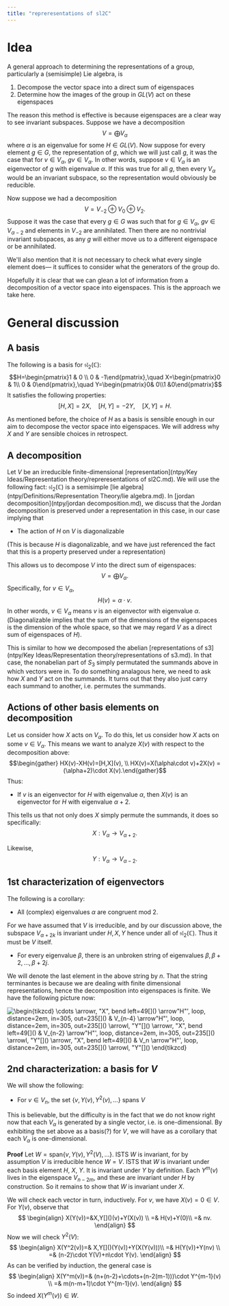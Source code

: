 ```yaml
---
title: "repreresentations of sl2C"
---
```


# Idea
A general approach to determining the representations of a group, particularly a (semisimple) Lie algebra, is
1. Decompose the vector space into a direct sum of eigenspaces
2. Determine how the images of the group in $GL(V)$ act on these eigenspaces

The reason this method is effective is because eigenspaces are a clear way to see invariant subspaces.  Suppose we have a decomposition $$V=\bigoplus V_\alpha$$ where $\alpha$ is an eigenvalue for some $H\in GL(V)$. Now suppose for every element $g\in G$, the representation of $g$, which we will just call $g$, it was the case that for $v\in V_\alpha$, $gv\in V_\alpha$. In other words, suppose $v\in V_\alpha$ is an eigenvector of $g$ with eigenvalue $\alpha$. If this was true for all $g$, then every $V_\alpha$ would be an invariant subspace, so the representation would obviously be reducible.

Now suppose we had a decomposition $$V=V_{-2}\oplus V_0\oplus V_2.$$ Suppose it was the case that every $g\in G$ was such that for $g\in V_\alpha$, $gv\in V_{\alpha-2}$ and elements in $V_{-2}$ are annihilated. Then there are no nontrivial invariant subspaces, as any $g$ will either move us to a different eigenspace or be annihilated.

We'll also mention that it is not necessary to check what every single element does— it suffices to consider what the generators of the group do.

Hopefully it is clear that we can glean a lot of information from a decomposition of a vector space into eigenspaces. This is the approach we take here.

# General discussion
## A basis
The following is a basis for $\mathfrak{sl}_2(\mathbb{C})$: $$H=\begin{pmatrix}1 & 0 \\ 0 & -1\end{pmatrix},\quad X=\begin{pmatrix}0 & 1\\ 0 & 0\end{pmatrix},\quad Y=\begin{pmatrix}0& 0\\1 &0\end{pmatrix}$$
It satisfies the following properties: $$[H,X]=2X,\quad [H,Y]=-2Y,\quad [X,Y]=H.$$

As mentioned before, the choice of $H$ as a basis is sensible enough in our aim to decompose the vector space into eigenspaces. We will address why $X$ and $Y$ are sensible choices in retrospect.

## A decomposition
Let $V$ be an irreducible finite-dimensional [representation](ntpy/Key Ideas/Representation theory/repreresentations of sl2C.md). We will use the following fact: $\mathfrak{sl}_2(\mathbb{C})$ is a semisimple [lie algebra](ntpy/Definitions/Representation Theory/lie algebra.md). In [jordan decomposition](ntpy/jordan decomposition.md), we discuss that the Jordan decomposition is preserved under a representation in this case, in our case implying that
- The action of $H$ on $V$ is diagonalizable

(This is because $H$ is diagonalizable, and we have just referenced the fact that this is a property preserved under a representation)

This allows us to decompose $V$ into the direct sum of eigenspaces: $$V=\bigoplus V_\alpha.$$ Specifically, for $v\in V_\alpha$, $$H(v)=\alpha\cdot v.$$ In other words, $v\in V_\alpha$ means $v$ is an eigenvector with eigenvalue $\alpha$. (Diagonalizable implies that the sum of the dimensions of the eigenspaces is the dimension of the whole space, so that we may regard $V$ as a direct sum of eigenspaces of $H$).

This is similar to how we decomposed the abelian [representations of s3](ntpy/Key Ideas/Representation theory/representations of s3.md). In that case, the nonabelian part of $S_3$ simply permutated the summands above in which vectors were in. To do something analagous here, we need to ask how $X$ and $Y$ act on the summands. It turns out that they also just carry each summand to another, i.e. permutes the summands.

## Actions of other basis elements on decomposition
Let us consider how $X$ acts on $V_\alpha$. To do this, let us consider how $X$ acts on some $v\in V_\alpha$. This means we want to analyze $X(v)$ with respect to the decomposition above: $$\begin{gather} HX(v)-XH(v)=[H,X](v), \\ HX(v)=X(\alpha\cdot v)+2X(v) = (\alpha+2)\cdot X(v).\end{gather}$$
Thus:
- If $v$ is an eigenvector for $H$ with eigenvalue $\alpha$, then $X(v)$ is an eigenvector for $H$ with eigenvalue $\alpha+2$.

This tells us that not only does $X$ simply permute the summands, it does so specifically: $$X:V_\alpha\to V_{\alpha+2}.$$

Likewise, $$Y:V_\alpha\to V_{\alpha-2}.$$

## 1st characterization of eigenvectors
The following is a corollary:
- All (complex) eigenvalues $\alpha$ are congruent mod 2.

For we have assumed that $V$ is irreducible, and by our discussion above, the subspace $V_{\alpha+2k}$ is invariant under $H,X,Y$ hence under all of $\mathfrak{sl}_2(\mathbb{C})$. Thus it must be $V$ itself.
- For every eigenvalue $\beta$, there is an unbroken string of eigenvalues $\beta, \beta+2,\dots,\beta+2j$.

We will denote the last element in the above string by $n$. That the string terminantes is because we are dealing with finite dimensional representations, hence the decomposition into eigenspaces is finite. We have the following picture now:

<img align="center" src="https://i.upmath.me/svg/%5Cbegin%7Btikzcd%7D%0A%5Ccdots%20%5Carrow%5Br%2C%20%22X%22%2C%20bend%20left%3D49%5D%20%5Carrow%5B%22H%22'%2C%20loop%2C%20distance%3D2em%2C%20in%3D305%2C%20out%3D235%5D%20%26%20V_%7Bn-4%7D%20%5Carrow%5B%22H%22'%2C%20loop%2C%20distance%3D2em%2C%20in%3D305%2C%20out%3D235%5D%20%5Carrow%5Bl%2C%20%22Y%22%5D%20%5Carrow%5Br%2C%20%22X%22%2C%20bend%20left%3D49%5D%20%26%20V_%7Bn-2%7D%20%5Carrow%5B%22H%22'%2C%20loop%2C%20distance%3D2em%2C%20in%3D305%2C%20out%3D235%5D%20%5Carrow%5Bl%2C%20%22Y%22%5D%20%5Carrow%5Br%2C%20%22X%22%2C%20bend%20left%3D49%5D%20%26%20V_n%20%5Carrow%5B%22H%22'%2C%20loop%2C%20distance%3D2em%2C%20in%3D305%2C%20out%3D235%5D%20%5Carrow%5Bl%2C%20%22Y%22%5D%0A%5Cend%7Btikzcd%7D" alt="\begin{tikzcd}
\cdots \arrowr, &quot;X&quot;, bend left=49[]() \arrow&quot;H&quot;', loop, distance=2em, in=305, out=235[]() &amp; V_{n-4} \arrow&quot;H&quot;', loop, distance=2em, in=305, out=235[]() \arrowl, &quot;Y&quot;[]() \arrowr, &quot;X&quot;, bend left=49[]() &amp; V_{n-2} \arrow&quot;H&quot;', loop, distance=2em, in=305, out=235[]() \arrowl, &quot;Y&quot;[]() \arrowr, &quot;X&quot;, bend left=49[]() &amp; V_n \arrow&quot;H&quot;', loop, distance=2em, in=305, out=235[]() \arrowl, &quot;Y&quot;[]()
\end{tikzcd}" />
$$ $$ $$ $$ $$ $$
## 2nd characterization: a basis for $V$
We will show the following:
- For $v\in V_n$, the set $\{v, Y(v), Y^2(v),\dots\}$ spans $V$

This is believable, but the difficulty is in the fact that we do not know right now that each $V_\alpha$ is generated by a single vector, i.e. is one-dimensional. By exhibiting the set above as a basis(?) for $V$, we will have as a corollary that each $V_\alpha$ is one-dimensional.

**Proof**
Let $W=\text{span}\{v, Y(v), Y^2(V),\dots\}$. ISTS $W$ is invariant, for by assumption $V$ is irreducible hence $W=V$. ISTS that $W$ is invariant under each basis element $H$, $X$, $Y$. It is invariant under $Y$ by definition. Each $Y^m(v)$ lives in the eigenspace $V_{n-2m}$, and these are invariant under $H$ by construction. So it remains to show that $W$ is invariant under $X$.

We will check each vector in turn, inductively. For $v$, we have $X(v)=0\in V$. For $Y(v)$, observe that
$$
\begin{align}
X(Y(v))=&X,Y[]()(v)+Y(X(v)) \\
=& H(v)+Y(0)\\
=& nv.
\end{align}
$$
 Now we will check $Y^2(V)$:
 $$
 \begin{align}
X(Y^2(v))=& X,Y[]()(Y(v))+Y(X(Y(v)))\\
=& H(Y(v))+Y(nv) \\
=& (n-2)\cdot Y(V)+n\cdot Y(v).
 \end{align}
 $$
 As can be verified by induction, the general case is
 $$
\begin{align}
X(Y^m(v))=& (n+(n-2)+\cdots+(n-2(m-1)))\cdot Y^{m-1}(v) \\
=& m(n-m+1)\cdot Y^{m-1}(v).
\end{align}
$$
So indeed $X(Y^m(v))\in W$.

